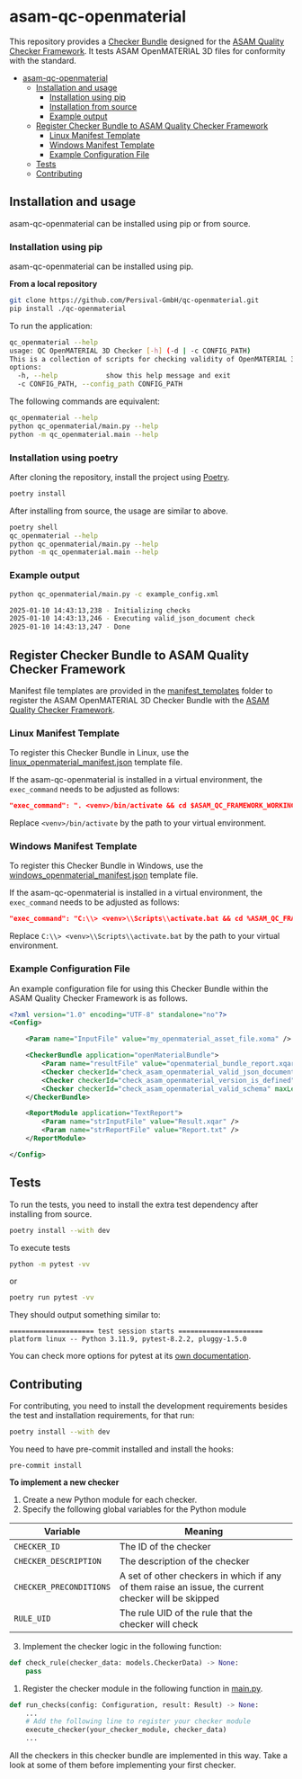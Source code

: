 # asam-qc-openmaterial

This repository provides a [Checker Bundle](checker_bundle_doc.md) designed for the [ASAM Quality Checker Framework](https://github.com/asam-ev/qc-framework).
It tests ASAM OpenMATERIAL 3D files for conformity with the standard.

- [asam-qc-openmaterial](#asam-qc-openmaterial)
  - [Installation and usage](#installation-and-usage)
    - [Installation using pip](#installation-using-pip)
    - [Installation from source](#installation-from-source)
    - [Example output](#example-output)
  - [Register Checker Bundle to ASAM Quality Checker Framework](#register-checker-bundle-to-asam-quality-checker-framework)
    - [Linux Manifest Template](#linux-manifest-template)
    - [Windows Manifest Template](#windows-manifest-template)
    - [Example Configuration File](#example-configuration-file)
  - [Tests](#tests)
  - [Contributing](#contributing)


## Installation and usage

asam-qc-openmaterial can be installed using pip or from source.

### Installation using pip

asam-qc-openmaterial can be installed using pip.

**From a local repository**

```bash
git clone https://github.com/Persival-GmbH/qc-openmaterial.git
pip install ./qc-openmaterial
```

To run the application:

```bash
qc_openmaterial --help
usage: QC OpenMATERIAL 3D Checker [-h] (-d | -c CONFIG_PATH)
This is a collection of scripts for checking validity of OpenMATERIAL 3D (.xoma, .xomm, .xomp, .xompt) files.
options:
  -h, --help            show this help message and exit
  -c CONFIG_PATH, --config_path CONFIG_PATH
```

The following commands are equivalent:

```bash
qc_openmaterial --help
python qc_openmaterial/main.py --help
python -m qc_openmaterial.main --help
```

### Installation using poetry

After cloning the repository, install the project using [Poetry](https://python-poetry.org/).

```bash
poetry install
```

After installing from source, the usage are similar to above.

```bash
poetry shell
qc_openmaterial --help
python qc_openmaterial/main.py --help
python -m qc_openmaterial.main --help
```

### Example output

```bash
python qc_openmaterial/main.py -c example_config.xml

2025-01-10 14:43:13,238 - Initializing checks
2025-01-10 14:43:13,246 - Executing valid_json_document check
2025-01-10 14:43:13,247 - Done

```

## Register Checker Bundle to ASAM Quality Checker Framework

Manifest file templates are provided in the [manifest_templates](manifest_templates/) folder to register the ASAM OpenMATERIAL 3D Checker Bundle with the [ASAM Quality Checker Framework](https://github.com/asam-ev/qc-framework/tree/main).

### Linux Manifest Template

To register this Checker Bundle in Linux, use the [linux_openmaterial_manifest.json](manifest_templates/linux_openmaterial_manifest.json) template file.

If the asam-qc-openmaterial is installed in a virtual environment, the `exec_command` needs to be adjusted as follows:

```json
"exec_command": ". <venv>/bin/activate && cd $ASAM_QC_FRAMEWORK_WORKING_DIR && qc_openmaterial -c $ASAM_QC_FRAMEWORK_CONFIG_FILE"
```

Replace `<venv>/bin/activate` by the path to your virtual environment.

### Windows Manifest Template

To register this Checker Bundle in Windows, use the [windows_openmaterial_manifest.json](manifest_templates/windows_openmaterial_manifest.json) template file.

If the asam-qc-openmaterial is installed in a virtual environment, the `exec_command` needs to be adjusted as follows:

```json
"exec_command": "C:\\> <venv>\\Scripts\\activate.bat && cd %ASAM_QC_FRAMEWORK_WORKING_DIR% && qc_openmaterial -c %ASAM_QC_FRAMEWORK_CONFIG_FILE%"
```

Replace `C:\\> <venv>\\Scripts\\activate.bat` by the path to your virtual environment.

### Example Configuration File

An example configuration file for using this Checker Bundle within the ASAM Quality Checker Framework is as follows.

```xml
<?xml version="1.0" encoding="UTF-8" standalone="no"?>
<Config>

    <Param name="InputFile" value="my_openmaterial_asset_file.xoma" />

    <CheckerBundle application="openMaterialBundle">
        <Param name="resultFile" value="openmaterial_bundle_report.xqar" />
        <Checker checkerId="check_asam_openmaterial_valid_json_document" maxLevel="1" minLevel="3" />
        <Checker checkerId="check_asam_openmaterial_version_is_defined" maxLevel="1" minLevel="3" />
        <Checker checkerId="check_asam_openmaterial_valid_schema" maxLevel="1" minLevel="3" />
    </CheckerBundle>

    <ReportModule application="TextReport">
        <Param name="strInputFile" value="Result.xqar" />
        <Param name="strReportFile" value="Report.txt" />
    </ReportModule>

</Config>
```

## Tests

To run the tests, you need to install the extra test dependency after installing from source.

```bash
poetry install --with dev
```

To execute tests

```bash
python -m pytest -vv
```

or

```bash
poetry run pytest -vv
```

They should output something similar to:

```
===================== test session starts =====================
platform linux -- Python 3.11.9, pytest-8.2.2, pluggy-1.5.0
```

You can check more options for pytest at its [own documentation](https://docs.pytest.org/).

## Contributing

For contributing, you need to install the development requirements besides the
test and installation requirements, for that run:

```bash
poetry install --with dev
```

You need to have pre-commit installed and install the hooks:

```
pre-commit install
```

**To implement a new checker**

1. Create a new Python module for each checker.
2. Specify the following global variables for the Python module

| Variable | Meaning |
| --- | --- |
| `CHECKER_ID` | The ID of the checker |
| `CHECKER_DESCRIPTION` | The description of the checker |
| `CHECKER_PRECONDITIONS` | A set of other checkers in which if any of them raise an issue, the current checker will be skipped |
| `RULE_UID` | The rule UID of the rule that the checker will check |

3. Implement the checker logic in the following function:

```python
def check_rule(checker_data: models.CheckerData) -> None:
    pass
```

1. Register the checker module in the following function in [main.py](qc_openmaterial/main.py).

```python
def run_checks(config: Configuration, result: Result) -> None:
    ...
    # Add the following line to register your checker module
    execute_checker(your_checker_module, checker_data)
    ...
```

All the checkers in this checker bundle are implemented in this way. Take a look at some of them before implementing your first checker.
